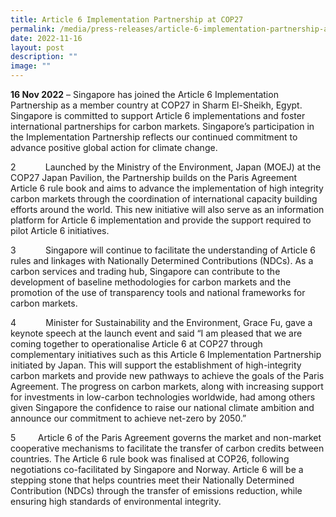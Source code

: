 ```yaml
---
title: Article 6 Implementation Partnership at COP27
permalink: /media/press-releases/article-6-implementation-partnership-at-cop27/
date: 2022-11-16
layout: post
description: ""
image: ""
---
```

**16 Nov 2022** – Singapore has joined the Article 6 Implementation Partnership as a member country at COP27 in Sharm El-Sheikh, Egypt. Singapore is committed to support Article 6 implementations and foster international partnerships for carbon markets. Singapore’s participation in the Implementation Partnership reflects our continued commitment to advance positive global action for climate change. 

2            Launched by the Ministry of the Environment, Japan (MOEJ) at the COP27 Japan Pavilion, the Partnership builds on the Paris Agreement Article 6 rule book and aims to advance the implementation of high integrity carbon markets through the coordination of international capacity building efforts around the world. This new initiative will also serve as an information platform for Article 6 implementation and provide the support required to pilot Article 6 initiatives.

3            Singapore will continue to facilitate the understanding of Article 6 rules and linkages with Nationally Determined Contributions (NDCs). As a carbon services and trading hub, Singapore can contribute to the development of baseline methodologies for carbon markets and the promotion of the use of transparency tools and national frameworks for carbon markets.

4            Minister for Sustainability and the Environment, Grace Fu, gave a keynote speech at the launch event and said “I am pleased that we are coming together to operationalise Article 6 at COP27 through complementary initiatives such as this Article 6 Implementation Partnership initiated by Japan. This will support the establishment of high-integrity carbon markets and provide new pathways to achieve the goals of the Paris Agreement. The progress on carbon markets, along with increasing support for investments in low-carbon technologies worldwide, had among others given Singapore the confidence to raise our national climate ambition and announce our commitment to achieve net-zero by 2050.”

5         Article 6 of the Paris Agreement governs the market and non-market cooperative mechanisms to facilitate the transfer of carbon credits between countries. The Article 6 rule book was finalised at COP26, following negotiations co-facilitated by Singapore and Norway. Article 6 will be a stepping stone that helps countries meet their Nationally Determined Contribution (NDCs) through the transfer of emissions reduction, while ensuring high standards of environmental integrity. 

